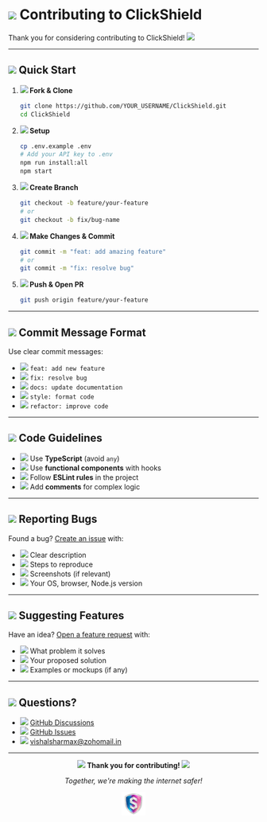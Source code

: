# <img src="https://api.iconify.design/mdi:hand-heart.svg?color=%23ef4444" width="32"/> Contributing to ClickShield

Thank you for considering contributing to ClickShield! <img src="https://api.iconify.design/mdi:party-popper.svg?color=%23f59e0b" width="20"/>

---

## <img src="https://api.iconify.design/mdi:rocket-launch.svg?color=%233b82f6" width="24"/> Quick Start

1. **<img src="https://api.iconify.design/mdi:source-fork.svg?color=%233b82f6" width="16"/> Fork & Clone**
   ```bash
   git clone https://github.com/YOUR_USERNAME/ClickShield.git
   cd ClickShield
   ```

2. **<img src="https://api.iconify.design/mdi:cog.svg?color=%23f59e0b" width="16"/> Setup**
   ```bash
   cp .env.example .env
   # Add your API key to .env
   npm run install:all
   npm start
   ```

3. **<img src="https://api.iconify.design/mdi:source-branch.svg?color=%2310b981" width="16"/> Create Branch**
   ```bash
   git checkout -b feature/your-feature
   # or
   git checkout -b fix/bug-name
   ```

4. **<img src="https://api.iconify.design/mdi:pencil.svg?color=%238b5cf6" width="16"/> Make Changes & Commit**
   ```bash
   git commit -m "feat: add amazing feature"
   # or
   git commit -m "fix: resolve bug"
   ```

5. **<img src="https://api.iconify.design/mdi:source-pull.svg?color=%23ef4444" width="16"/> Push & Open PR**
   ```bash
   git push origin feature/your-feature
   ```

---

## <img src="https://api.iconify.design/mdi:message-text.svg?color=%23f59e0b" width="24"/> Commit Message Format

Use clear commit messages:

- <img src="https://api.iconify.design/mdi:plus-circle.svg?color=%2310b981" width="16"/> `feat: add new feature`
- <img src="https://api.iconify.design/mdi:bug.svg?color=%23ef4444" width="16"/> `fix: resolve bug`
- <img src="https://api.iconify.design/mdi:file-document.svg?color=%233b82f6" width="16"/> `docs: update documentation`
- <img src="https://api.iconify.design/mdi:palette.svg?color=%23f59e0b" width="16"/> `style: format code`
- <img src="https://api.iconify.design/mdi:recycle.svg?color=%238b5cf6" width="16"/> `refactor: improve code`

---

## <img src="https://api.iconify.design/mdi:code-tags.svg?color=%238b5cf6" width="24"/> Code Guidelines

- <img src="https://api.iconify.design/logos:typescript-icon.svg" width="16"/> Use **TypeScript** (avoid `any`)
- <img src="https://api.iconify.design/logos:react.svg" width="16"/> Use **functional components** with hooks
- <img src="https://api.iconify.design/mdi:format-text.svg?color=%23f59e0b" width="16"/> Follow **ESLint rules** in the project
- <img src="https://api.iconify.design/mdi:comment-text.svg?color=%2310b981" width="16"/> Add **comments** for complex logic

---

## <img src="https://api.iconify.design/mdi:bug.svg?color=%23ef4444" width="24"/> Reporting Bugs

Found a bug? [Create an issue](https://github.com/tbhvishal/ClickShield/issues) with:
- <img src="https://api.iconify.design/mdi:text-subject.svg?color=%233b82f6" width="16"/> Clear description
- <img src="https://api.iconify.design/mdi:stairs.svg?color=%2310b981" width="16"/> Steps to reproduce
- <img src="https://api.iconify.design/mdi:image.svg?color=%23f59e0b" width="16"/> Screenshots (if relevant)
- <img src="https://api.iconify.design/mdi:information.svg?color=%238b5cf6" width="16"/> Your OS, browser, Node.js version

---

## <img src="https://api.iconify.design/mdi:lightbulb.svg?color=%23f59e0b" width="24"/> Suggesting Features

Have an idea? [Open a feature request](https://github.com/tbhvishal/ClickShield/issues) with:
- <img src="https://api.iconify.design/mdi:target.svg?color=%2310b981" width="16"/> What problem it solves
- <img src="https://api.iconify.design/mdi:lightbulb-on.svg?color=%23f59e0b" width="16"/> Your proposed solution
- <img src="https://api.iconify.design/mdi:image-multiple.svg?color=%233b82f6" width="16"/> Examples or mockups (if any)

---

## <img src="https://api.iconify.design/mdi:help-circle.svg?color=%233b82f6" width="24"/> Questions?

- <img src="https://api.iconify.design/mdi:forum.svg?color=%2310b981" width="16"/> [GitHub Discussions](https://github.com/tbhvishal/ClickShield/discussions)
- <img src="https://api.iconify.design/mdi:bug-outline.svg?color=%23ef4444" width="16"/> [GitHub Issues](https://github.com/tbhvishal/ClickShield/issues)
- <img src="https://api.iconify.design/logos:google-gmail.svg" width="16"/> [vishalsharmax@zohomail.in](mailto:vishalsharmax@zohomail.in)

---

<div align="center">
  <p><strong><img src="https://api.iconify.design/mdi:heart.svg?color=%23ef4444" width="20"/> Thank you for contributing! <img src="https://api.iconify.design/mdi:heart.svg?color=%23ef4444" width="20"/></strong></p>
  <p><em>Together, we're making the internet safer!</em></p>
  <img src="https://github.com/tbhvishal/ClickShield/blob/main/frontend/src/assets/500x500.png?raw=true" width="48"/>
</div>
